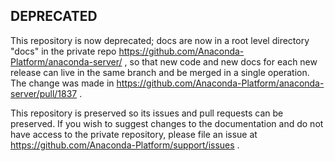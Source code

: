 ## DEPRECATED

This repository is now deprecated; docs are now in a root level directory "docs" in the private repo https://github.com/Anaconda-Platform/anaconda-server/ , so that new code and new docs for each new release can live in the same branch and be merged in a single operation. The change was made in https://github.com/Anaconda-Platform/anaconda-server/pull/1837 .

This repository is preserved so its issues and pull requests can be preserved. If you wish to suggest changes to the documentation and do not have access to the private repository, please file an issue at https://github.com/Anaconda-Platform/support/issues .
